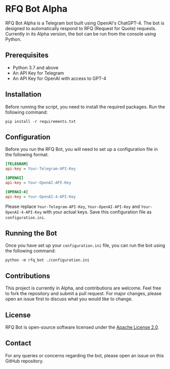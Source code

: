 # RFQ Bot Alpha

RFQ Bot Alpha is a Telegram bot built using OpenAI's ChatGPT-4. The bot is designed to automatically respond to RFQ (Request for Quote) requests. Currently in its Alpha version, the bot can be run from the console using Python.

## Prerequisites

- Python 3.7 and above
- An API Key for Telegram
- An API Key for OpenAI with access to GPT-4 

## Installation

Before running the script, you need to install the required packages. Run the following command:

```shell
pip install -r requirements.txt
```

## Configuration

Before you run the RFQ Bot, you will need to set up a configuration file in the following format:

```ini
[TELEGRAM]
api-key = Your-Telegram-API-Key

[OPENAI]
api-key = Your-OpenAI-API-Key

[OPENAI-4]
api-key = Your-OpenAI-4-API-Key
```

Please replace `Your-Telegram-API-Key`, `Your-OpenAI-API-Key` and `Your-OpenAI-4-API-Key` with your actual keys. Save this configuration file as `configuration.ini`.

## Running the Bot

Once you have set up your `configuration.ini` file, you can run the bot using the following command:

```shell
python -m rfq_bot ./configuration.ini
```

## Contributions

This project is currently in Alpha, and contributions are welcome. Feel free to fork the repository and submit a pull request. For major changes, please open an issue first to discuss what you would like to change.

## License

RFQ Bot is open-source software licensed under the [Apache License 2.0](LICENSE).

## Contact

For any queries or concerns regarding the bot, please open an issue on this GitHub repository.
